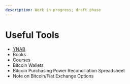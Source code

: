 ```yaml
---
description: Work in progress; draft phase
---
```


# Useful Tools

* [YNAB](https://ynab.com/referral/?ref=uG2RTVYBHGoOcJ8K)
* Books
* Courses
* Bitcoin Wallets
* Bitcoin Purchasing Power Reconciliation Spreadsheet
* Note on Bitcoin/Fiat Exchange Options
